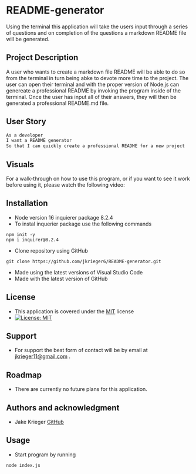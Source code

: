 # README-generator
Using the terminal this application will take the users input through a series of questions and on completion of the questions a markdown README file will be generated.
## Project Description
A user who wants to create a markdown file README will be able to do so from the terminal in turn being abke to devote more time to the project. The user can open their terminal and with the proper version of Node.js can genereate a professional README by invoking the program inside of the terminal. Once the user has input all of their answers, they will then be generated a professional README.md file.
## User Story
```md
As a developer
I want a README generator
So that I can quickly create a professional README for a new project
```
## Visuals
For a walk-through on how to use this program, or if you want to see it work before using it, please watch the following video:
## Installation
* Node version 16 inquierer package 8.2.4
* To instal inquerier package use the following commands 
```
npm init -y
npm i inquirer@8.2.4
```
* Clone repository using GitHub
``` 
git clone https://github.com/jkrieger6/README-generator.git 
```
* Made using the latest versions of Visual Studio Code
* Made with the latest version of GitHub

## License
* This application is covered under the [MIT](https://choosealicense.com/licenses/mit/) license
* [![License: MIT](https://img.shields.io/badge/License-MIT-yellow.svg)](https://opensource.org/licenses/MIT)

## Support
* For support the best form of contact will be by email at jkrieger11@gmail.com .

## Roadmap
* There are currently no future plans for this application. 
## Authors and acknowledgment
* Jake Krieger
[GitHub](https://github.com/jkrieger6?tab=repositories "GitHub Repos")

## Usage
* Start program by running
```
node index.js
```

